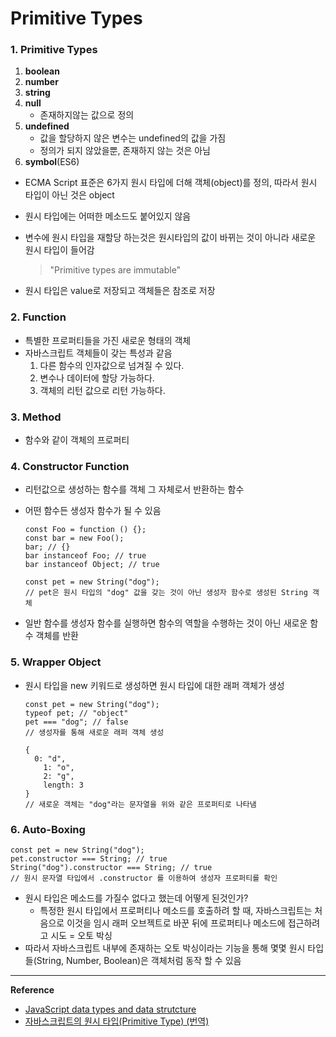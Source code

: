 # Primitive Types

### 1. Primitive Types

1. **boolean** 
2. **number** 
3. **string** 
4. **null**
   - 존재하지않는 값으로 정의
5. **undefined**
   - 값을 할당하지 않은 변수는 undefined의 값을 가짐
   - 정의가 되지 않았을뿐, 존재하지 않는 것은 아님
6. **symbol**(ES6)



- ECMA Script 표준은 6가지 원시 타입에 더해 객체(object)를 정의, 따라서 원시 타입이 아닌 것은 object

- 원시 타입에는 어떠한 메소드도 붙어있지 않음

- 변수에 원시 타입을 재할당 하는것은 원시타입의 값이 바뀌는 것이 아니라 새로운 원시 타입이 들어감

  > "Primitive types are immutable"

- 원시 타입은 value로 저장되고 객체들은 참조로 저장

  

### 2. Function

- 특별한 프로퍼티들을 가진 새로운 형태의 객체
- 자바스크립트 객체들이 갖는 특성과 같음
  1. 다른 함수의 인자값으로 넘겨질 수 있다.
  2. 변수나 데이터에 할당 가능하다.
  3. 객체의 리턴 값으로 리턴 가능하다.



### 3. Method

- 함수와 같이 객체의 프로퍼티



### 4. Constructor Function

- 리턴값으로 생성하는 함수를 객체 그 자체로서 반환하는 함수

- 어떤 함수든 생성자 함수가 될 수 있음

  ```
  const Foo = function () {};
  const bar = new Foo();
  bar; // {}
  bar instanceof Foo; // true
  bar instanceof Object; // true
  ```

  ```
  const pet = new String("dog");
  // pet은 원시 타입의 "dog" 값을 갖는 것이 아닌 생성자 함수로 생성된 String 객체
  ```

- 일반 함수를 생성자 함수를 실행하면 함수의 역할을 수행하는 것이 아닌 새로운 함수 객체를 반환



### 5. Wrapper Object

- 원시 타입을 new 키워드로 생성하면 원시 타입에 대한 래퍼 객체가 생성

  ```
  const pet = new String("dog");
  typeof pet; // "object"
  pet === "dog"; // false
  // 생성자를 통해 새로운 래퍼 객체 생성
  
  {
  	0: "d",
      1: "o",
      2: "g",
      length: 3
  }
  // 새로운 객체는 "dog"라는 문자열을 위와 같은 프로퍼티로 나타냄
  ```



### 6. Auto-Boxing

```
const pet = new String("dog");
pet.constructor === String; // true
String("dog").constructor === String; // true
// 원시 문자열 타입에서 .constructor 를 이용하여 생성자 프로퍼티를 확인
```

- 원시 타입은 메소드를 가질수 없다고 했는데 어떻게 된것인가?
  - 특정한 원시 타입에서 프로퍼티나 메소드를 호출하려 할 때, 자바스크립트는 처음으로 이것을 임시 래퍼 오브젝트로 바꾼 뒤에 프로퍼티나 메소드에 접근하려고 시도 = 오토 박싱 
- 따라서 자바스크립트 내부에 존재하는 오토 박싱이라는 기능을 통해 몇몇 원시 타입들(String, Number, Boolean)은 객체처럼 동작 할 수 있음



------

**Reference**

- [JavaScript data types and data strutcture](https://developer.mozilla.org/en-US/docs/Web/JavaScript/Data_structures#primitive_values)
- [자바스크립트의 원시 타입(Primitive Type) (번역)](https://velog.io/@jakeseo_me/%EC%9E%90%EB%B0%94%EC%8A%A4%ED%81%AC%EB%A6%BD%ED%8A%B8-%EA%B0%9C%EB%B0%9C%EC%9E%90%EB%9D%BC%EB%A9%B4-%EC%95%8C%EC%95%84%EC%95%BC-%ED%95%A0-33%EA%B0%80%EC%A7%80-%EA%B0%9C%EB%85%90-2-%EC%9E%90%EB%B0%94%EC%8A%A4%ED%81%AC%EB%A6%BD%ED%8A%B8%EC%9D%98-%EC%9B%90%EC%8B%9C-%ED%83%80%EC%9E%85Primitive-Type-%EB%B2%88%EC%97%AD)